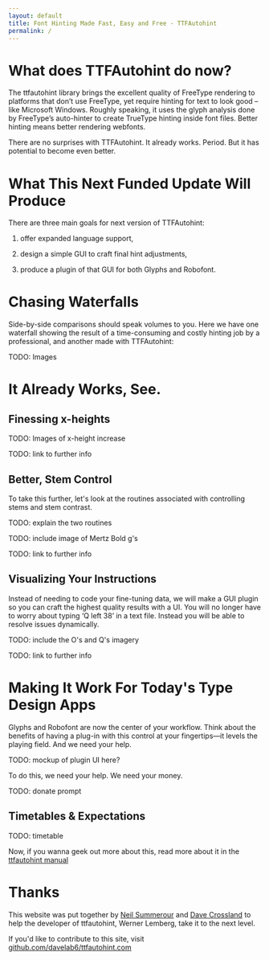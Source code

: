 ```yaml
---
layout: default
title: Font Hinting Made Fast, Easy and Free - TTFAutohint
permalink: /
---
```

# What does TTFAutohint do now?

The ttfautohint library brings the excellent quality of FreeType rendering to platforms that don’t use FreeType, yet require hinting for text to look good – like Microsoft Windows. 
Roughly speaking, it uses the glyph analysis done by FreeType’s auto-hinter to create TrueType hinting inside font files. 
Better hinting means better rendering webfonts. 

There are no surprises with TTFAutohint. 
It already works. 
Period. 
But it has potential to become even better.

# What This Next Funded Update Will Produce

There are three main goals for next version of TTFAutohint: 

1. offer expanded language support,

2. design a simple GUI to craft final hint adjustments,

3. produce a plugin of that GUI for both Glyphs and Robofont.

# Chasing Waterfalls

Side-by-side comparisons should speak volumes to you. 
Here we have one waterfall showing the result of a time-consuming and costly hinting job by a professional, and another made with TTFAutohint:

TODO: Images

# It Already Works, See.

## Finessing x-heights

TODO: Images of x-height increase

TODO: link to further info

## Better, Stem Control

To take this further, let's look at the routines associated with controlling stems and stem contrast. 

TODO: explain the two routines

TODO: include image of Mertz Bold g's

TODO: link to further info

## Visualizing Your Instructions

Instead of needing to code your fine-tuning data, we will make a GUI plugin so you can craft the highest quality results with a UI. 
You will no longer have to worry about typing ‘Q left 38’ in a text file. 
Instead you will be able to resolve issues dynamically.

TODO: include the O's and Q's imagery

TODO: link to further info

# Making It Work For Today's Type Design Apps

Glyphs and Robofont are now the center of your workflow. 
Think about the benefits of having a plug-in with this control at your fingertips—it levels the playing field. 
And we need your help.

TODO: mockup of plugin UI here?

To do this, we need your help. We need your money.

TODO: donate prompt

## Timetables & Expectations

TODO: timetable

Now, if you wanna geek out more about this, read more about it in the [ttfautohint manual](http://freetype.org/ttfautohint/doc/ttfautohint.html)

# Thanks

This website was put together by [Neil Summerour](http://positype.com) and [Dave Crossland](http://craftingtype.com) to help the developer of ttfautohint, Werner Lemberg, take it to the next level. 

If you'd like to contribute to this site, visit [github.com/davelab6/ttfautohint.com](https://github.com/davelab6/ttfautohint.com)
